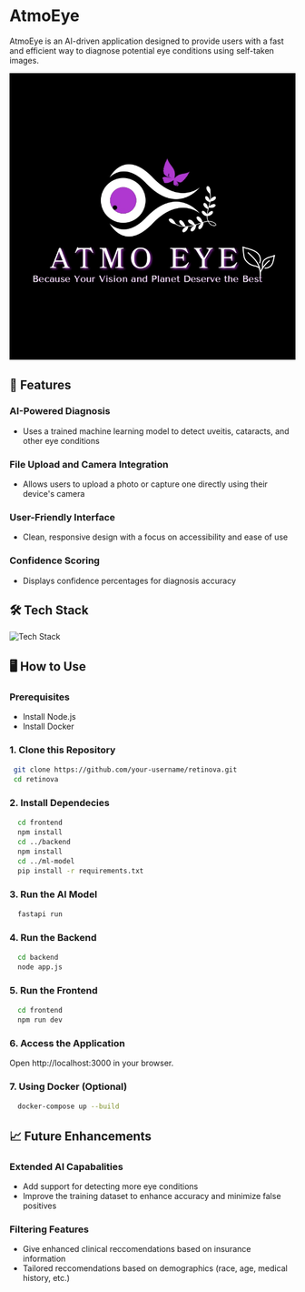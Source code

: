 # AtmoEye
AtmoEye is an AI-driven application designed to provide users with a fast and efficient way to diagnose potential eye conditions using self-taken images.

![RetiNova Cover](frontend/public/cover.jpg)

## 🚀 Features
### AI-Powered Diagnosis
- Uses a trained machine learning model to detect uveitis, cataracts, and other eye conditions
### File Upload and Camera Integration
- Allows users to upload a photo or capture one directly using their device's camera
### **User-Friendly Interface**
- Clean, responsive design with a focus on accessibility and ease of use
### **Confidence Scoring**
- Displays confidence percentages for diagnosis accuracy

## 🛠️ Tech Stack
<img src="https://i.imgur.com/kjKQ84w.png" alt="Tech Stack"/>

## 🖥️ How to Use
### Prerequisites
- Install Node.js
- Install Docker
### 1. Clone this Repository
 ```bash
  git clone https://github.com/your-username/retinova.git
  cd retinova
```
### 2. Install Dependecies
```bash
  cd frontend
  npm install
  cd ../backend
  npm install
  cd ../ml-model
  pip install -r requirements.txt
```
### 3. Run the AI Model
```bash
  fastapi run
```
### 4. Run the Backend
```bash
  cd backend
  node app.js
```
### 5. Run the Frontend
``` bash
  cd frontend
  npm run dev
```
### 6. Access the Application
Open http://localhost:3000 in your browser.

### 7. Using Docker (Optional)
```bash
  docker-compose up --build
```

## 📈 Future Enhancements
### Extended AI Capabalities
- Add support for detecting more eye conditions
- Improve the training dataset to enhance accuracy and minimize false positives
  
### Filtering Features
- Give enhanced clinical reccomendations based on insurance information
- Tailored reccomendations based on demographics (race, age, medical history, etc.)

  





